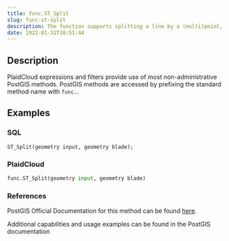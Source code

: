 ```yaml
---
title: func.ST_Split
slug: func-st-split
description: The function supports splitting a line by a (multi)point, (multi)line or (multi)polygon boundary, or a (multi)polygon by line
date: 2022-01-31T10:51:44
---
```



## Description


PlaidCloud expressions and filters provide use of most non-administrative PostGIS methods. PostGIS methods are accessed by prefixing the standard method name with `func.`.



## Examples


### SQL



```
ST_Split(geometry input, geometry blade);
```


### PlaidCloud



```python
func.ST_Split(geometry input, geometry blade)
```


### References


PostGIS Official Documentation for this method can be found [here](https://postgis.net/docs/manual-3.1/ST_Split.html).



Additional capabilities and usage examples can be found in the PostGIS documentation

